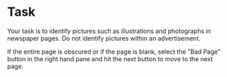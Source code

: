 # Task
Your task is to identify pictures such as illustrations and photographs in newspaper pages. Do not identify pictures within an advertisement. 

If the entire page is obscured or if the page is blank, select the "Bad Page" button in the right hand pane and hit the next button to move to the next page.
